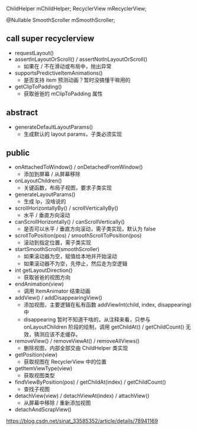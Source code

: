 ChildHelper mChildHelper;
RecyclerView mRecyclerView;

@Nullable
SmoothScroller mSmoothScroller;

## call super recyclerview

- requestLayout()
- assertInLayoutOrScroll() / assertNotInLayoutOrScroll()
    - 如果在 / 不在滑动或布局中，抛出异常
- supportsPredictiveItemAnimations()
    - 是否支持 item 预测动画？暂时没搞懂干嘛用的
- getClipToPadding()
    - 获取爸爸的 mClipToPadding 属性

## abstract

- generateDefaultLayoutParams()
    - 生成默认的 layout params，子类必须实现

## public

- onAttachedToWindow() / onDetachedFromWindow()
    - 添加到屏幕 / 从屏幕移除
- onLayoutChildren()
    - 关键函数，布局子视图，要求子类实现
- generateLayoutParams()
    - 生成 lp，没啥说的
- scrollHorizontallyBy() / scrollVerticallyBy()
    - 水平 / 垂直方向滚动
- canScrollHorizontally() / canScrollVertically()
    - 是否可以水平 / 垂直方向滚动，需子类实现，默认为 false
- scrollToPosition(pos) / smoothScrollToPosition(pos)
    - 滚动到指定位置，需子类实现
- startSmoothScroll(smoothScroller)
    - 如果滚动器为空，赋值给本地并开始滚动
    - 如果滚动器不为空，先停止，然后走为空逻辑
- int getLayoutDirection()
    - 获取爸爸的视图方向
- endAnimation(view)
    - 调用 ItemAnimator 结束动画
- addView() / addDisappearingView()
    - 添加视图，主要逻辑在私有函数 addViewInt(child, index, disappearing) 中
    - disappearing 暂时不知道干啥的，从注释来看，只参与 onLayoutChildren 阶段的绘制，调用 getChildAt() / getChildCount() 无效，猜测应该不走缓存。
- removeView() / removeViewAt() / removeAllViews()
    - 删除视图，内部全部交由 ChildHelper 类实现
- getPosition(view)
    - 获取视图在 RecyclerView 中的位置
- getItemViewType(view)
    - 获取视图类型
- findViewByPosition(pos) / getChildAt(index) / getChildCount()
    - 查找子视图
- detachView(view) / detachViewAt(index) / attachView()
    - 从屏幕中移除 / 重新添加视图
- detachAndScrapView()

https://blog.csdn.net/sinat_33585352/article/details/78941169